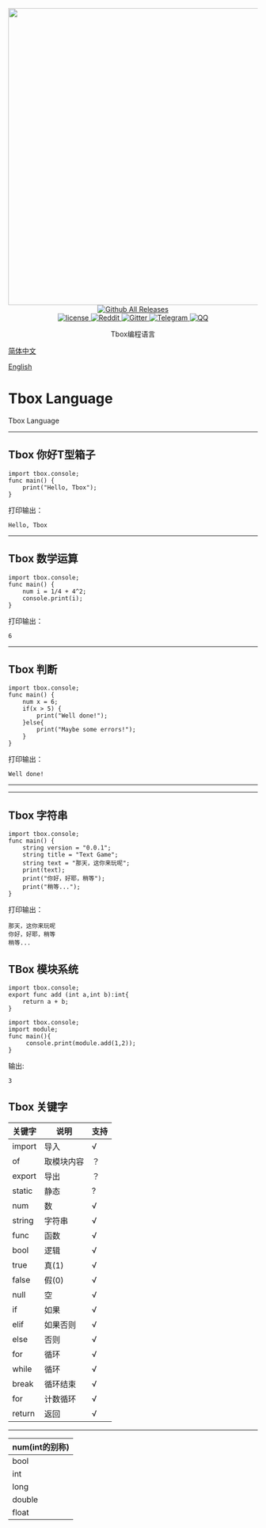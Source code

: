 <div align="center">

  <a href="https://github.com/tbox-studio/tbox-language">
    <img width="600" heigth="215" src="https://github.com/tbox-studio/tbox-language/blob/main/tbox-logo-600x215.png">
  </a>

  <div>
	<!--
    <a href="https://github.com/tbox-studio/tbox-language/actions?query=workflow%3AWindows">
      <img src="https://img.shields.io/github/workflow/status/tbox-studio/tbox-language/Windows/dev.svg?style=flat-square&logo=windows" alt="github-ci" />
    </a>
    <a href="https://github.com/tbox-studio/tbox-language/actions?query=workflow%3ALinux">
      <img src="https://img.shields.io/github/workflow/status/tbox-studio/tbox-language/Linux/dev.svg?style=flat-square&logo=linux" alt="github-ci" />
    </a>
    <a href="https://github.com/tbox-studio/tbox-language/actions?query=workflow%3AmacOS">
      <img src="https://img.shields.io/github/workflow/status/tbox-studio/tbox-language/macOS/dev.svg?style=flat-square&logo=apple" alt="github-ci" />
    </a>
    <a href="https://github.com/tbox-studio/tbox-language/actions?query=workflow%3AAndroid">
      <img src="https://img.shields.io/github/workflow/status/tbox-studio/tbox-language/Android/dev.svg?style=flat-square&logo=android" alt="github-ci" />
    </a>
	-->
    <a href="https://github.com/tbox-studio/tbox-language/releases">
      <img src="https://img.shields.io/github/release/tbox-studio/tbox-language.svg?style=flat-square" alt="Github All Releases" /> 
    </a> 
  </div>
  <div>
    <a href="https://github.com/tbox-studio/tbox-language/blob/master/LICENSE">
      <img src="https://img.shields.io/github/license/tbox-studio/tbox-language.svg?colorB=f48041&style=flat-square" alt="license" />
    </a>
    <a href="https://www.reddit.com/r/tbox_language/">
      <img src="https://img.shields.io/badge/chat-on%20reddit-ff3f34.svg?style=flat-square" alt="Reddit" />
    </a>
    <a href="https://gitter.im/tbox-studio/tbox-language?utm_source=badge&utm_medium=badge&utm_campaign=pr-badge&utm_content=badge">
      <img src="https://img.shields.io/gitter/room/tbox-studio/tbox-language.svg?style=flat-square&colorB=96c312" alt="Gitter" />
    </a>
    <a href="https://t.me/tbox_language">
      <img src="https://img.shields.io/badge/chat-on%20telegram-blue.svg?style=flat-square" alt="Telegram" />
    </a>
    <a href="https://jq.qq.com/?_wv=1027&k=evYz1PC3">
      <img src="https://img.shields.io/badge/chat-on%20QQ-ff69b4.svg?style=flat-square" alt="QQ" />
    </a>
	  <!--
    <a href="https://tboox.org/donation/">
      <img src="https://img.shields.io/badge/donate-us-orange.svg?style=flat-square" alt="Donate" />
    </a>  
	  -->
  </div>
  <p>Tbox编程语言</p>
</div>




[简体中文](tbox-grammatical-norm-lang/tbox-grammatical-norm-zh-cn.md)

[English](tbox-grammatical-norm-lang/tbox-grammatical-norm-en-us.md)


# Tbox Language
Tbox Language


---
## Tbox 你好T型箱子
```tbox
import tbox.console;
func main() {
	print("Hello, Tbox");
}
```
打印输出：

```
Hello, Tbox
```
----
## Tbox 数学运算
```tbox
import tbox.console;
func main() {
	num i = 1/4 + 4^2;
	console.print(i);
}
```
打印输出：

```
6
```
---
## Tbox 判断
```tbox
import tbox.console;
func main() {
    num x = 6;
	if(x > 5) {
		print("Well done!");
	}else{
		print("Maybe some errors!");
	}
}
```
打印输出：
```
Well done!
```
---


---
## Tbox 字符串
```tbox
import tbox.console;
func main() {
	string version = "0.0.1";
	string title = "Text Game";
	string text = "那天，这你来玩呢";
	print(text);
	print("你好，好耶，稍等");
	print("稍等...");
}
```
打印输出：

```
那天，这你来玩呢
你好，好耶，稍等
稍等...
```

## TBox 模块系统
```tbox
import tbox.console;
export func add (int a,int b):int{
	return a + b;
}
```

```tbox
import tbox.console;
import module;
func main(){
     console.print(module.add(1,2));
}
```

输出:
```
3
```


## Tbox 关键字

关键字|说明|支持
-|-|-
import|导入|√
of|取模块内容|？
export|导出|？
static|静态|?
num|数|√
string|字符串|√
func|函数|√
bool|逻辑|√
true|真(1)|√
false|假(0)|√
null|空|√
if|如果|√
elif|如果否则|√
else|否则|√
for|循环|√
while|循环|√
break|循环结束|√
for|计数循环|√
return|返回|√

---

|num(int的别称)|
|-|
|bool|
|int|
|long|
|double|
|float|



